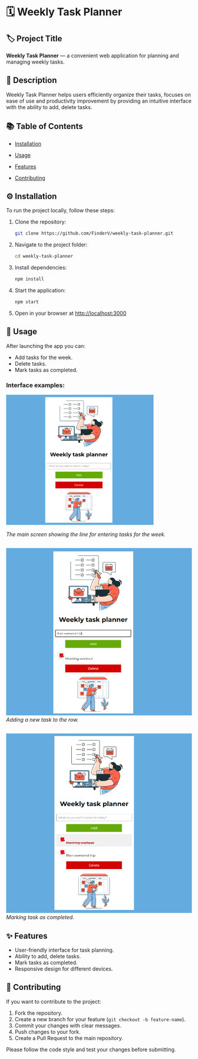 # 🗓️ Weekly Task Planner

## 🏷️ Project Title  
**Weekly Task Planner** — a convenient web application for planning and managing weekly tasks.

## 📝 Description  
Weekly Task Planner helps users efficiently organize their tasks, focuses on ease of use and productivity improvement by providing an intuitive interface with the ability to add, delete tasks.

## 📚 Table of Contents  

- [Installation](#-installation)
 
- [Usage](#-usage)
 
- [Features](#-features)
 
- [Contributing](#-contributing)

## ⚙️ Installation  
To run the project locally, follow these steps:

1. Clone the repository:  
   ```bash
   git clone https://github.com/FinderV/weekly-task-planner.git
   ```
2. Navigate to the project folder:  
   ```bash
   cd weekly-task-planner
   ```
3. Install dependencies:  
   ```bash
   npm install
   ```
4. Start the application:  
   ```bash
   npm start
   ```
5. Open in your browser at [http://localhost:3000](http://localhost:3000)

## 🚀 Usage  
After launching the app you can:

- Add tasks for the week.  
- Delete tasks.  
- Mark tasks as completed.  

### Interface examples:

<img src="./assets/main.png" width="400">

*The main screen showing the line for entering tasks for the week.*
##

![Adding a new task](./assets/add-task.png )  
*Adding a new task to the row.*
##

![Completed tasks marked](./assets/completed-task.png)  
*Marking task as completed.*
##

## ✨ Features  
- User-friendly interface for task planning.  
- Ability to add, delete tasks.  
- Mark tasks as completed.  
- Responsive design for different devices.  

## 🤝 Contributing  
If you want to contribute to the project:

1. Fork the repository.  
2. Create a new branch for your feature (`git checkout -b feature-name`).  
3. Commit your changes with clear messages.  
4. Push changes to your fork.  
5. Create a Pull Request to the main repository.

Please follow the code style and test your changes before submitting.

